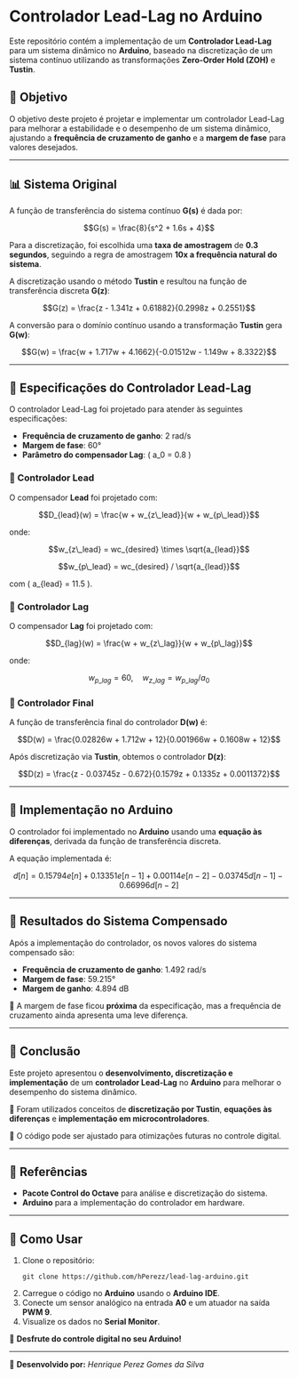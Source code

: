 # Controlador Lead-Lag no Arduino

Este repositório contém a implementação de um **Controlador Lead-Lag** para um sistema dinâmico no **Arduino**, baseado na discretização de um sistema contínuo utilizando as transformações **Zero-Order Hold (ZOH)** e **Tustin**.

## 📌 Objetivo
O objetivo deste projeto é projetar e implementar um controlador Lead-Lag para melhorar a estabilidade e o desempenho de um sistema dinâmico, ajustando a **frequência de cruzamento de ganho** e a **margem de fase** para valores desejados.

---

## 📊 Sistema Original

A função de transferência do sistema contínuo **G(s)** é dada por:

```math
G(s) = \frac{8}{s^2 + 1.6s + 4}
```

Para a discretização, foi escolhida uma **taxa de amostragem** de **0.3 segundos**, seguindo a regra de amostragem **10x a frequência natural do sistema**.

A discretização usando o método **Tustin** e resultou na função de transferência discreta **G(z)**:

```math
G(z) = \frac{z - 1.341z + 0.61882}{0.2998z + 0.2551}
```

A conversão para o domínio contínuo usando a transformação **Tustin** gera **G(w)**:

```math
G(w) = \frac{w + 1.717w + 4.1662}{-0.01512w - 1.149w + 8.3322}
```

---

## 🎯 Especificações do Controlador Lead-Lag

O controlador Lead-Lag foi projetado para atender às seguintes especificações:

- **Frequência de cruzamento de ganho**: 2 rad/s
- **Margem de fase**: 60°
- **Parâmetro do compensador Lag**: \( a_0 = 0.8 \)

### 🔹 Controlador Lead

O compensador **Lead** foi projetado com:

```math
D_{lead}(w) = \frac{w + w_{z\_lead}}{w + w_{p\_lead}}
```

onde:

```math
w_{z\_lead} = wc_{desired} \times \sqrt{a_{lead}}
```

```math
w_{p\_lead} = wc_{desired} / \sqrt{a_{lead}}
```

com \( a_{lead} = 11.5 \).

### 🔹 Controlador Lag

O compensador **Lag** foi projetado com:

```math
D_{lag}(w) = \frac{w + w_{z\_lag}}{w + w_{p\_lag}}
```

onde:

```math
w_{p\_lag} = 60, \quad w_{z\_lag} = w_{p\_lag} / a_0
```

### 🔹 Controlador Final

A função de transferência final do controlador **D(w)** é:

```math
D(w) = \frac{0.02826w + 1.712w + 12}{0.001966w + 0.1608w + 12}
```

Após discretização via **Tustin**, obtemos o controlador **D(z)**:

```math
D(z) = \frac{z - 0.03745z - 0.672}{0.1579z + 0.1335z + 0.0011372}
```

---

## 🔄 Implementação no Arduino

O controlador foi implementado no **Arduino** usando uma **equação às diferenças**, derivada da função de transferência discreta.

A equação implementada é:

```math
d[n] = 0.15794 e[n] + 0.13351 e[n-1] + 0.00114 e[n-2] - 0.03745 d[n-1] - 0.66996 d[n-2]
```

---

## 📌 Resultados do Sistema Compensado

Após a implementação do controlador, os novos valores do sistema compensado são:

- **Frequência de cruzamento de ganho**: 1.492 rad/s
- **Margem de fase**: 59.215°
- **Margem de ganho**: 4.894 dB

🔹 A margem de fase ficou **próxima** da especificação, mas a frequência de cruzamento ainda apresenta uma leve diferença.

---

## 📜 Conclusão

Este projeto apresentou o **desenvolvimento, discretização e implementação** de um **controlador Lead-Lag** no **Arduino** para melhorar o desempenho do sistema dinâmico.

🔹 Foram utilizados conceitos de **discretização por Tustin**, **equações às diferenças** e **implementação em microcontroladores**.

📌 O código pode ser ajustado para otimizações futuras no controle digital.

---

## 🔗 Referências

- **Pacote Control do Octave** para análise e discretização do sistema.
- **Arduino** para a implementação do controlador em hardware.

---

## 📎 Como Usar

1. Clone o repositório:
   ```
   git clone https://github.com/hPerezz/lead-lag-arduino.git
   ```
2. Carregue o código no **Arduino** usando o **Arduino IDE**.
3. Conecte um sensor analógico na entrada **A0** e um atuador na saída **PWM 9**.
4. Visualize os dados no **Serial Monitor**.

🎯 **Desfrute do controle digital no seu Arduino!**

---

🚀 **Desenvolvido por:** *Henrique Perez Gomes da Silva*

